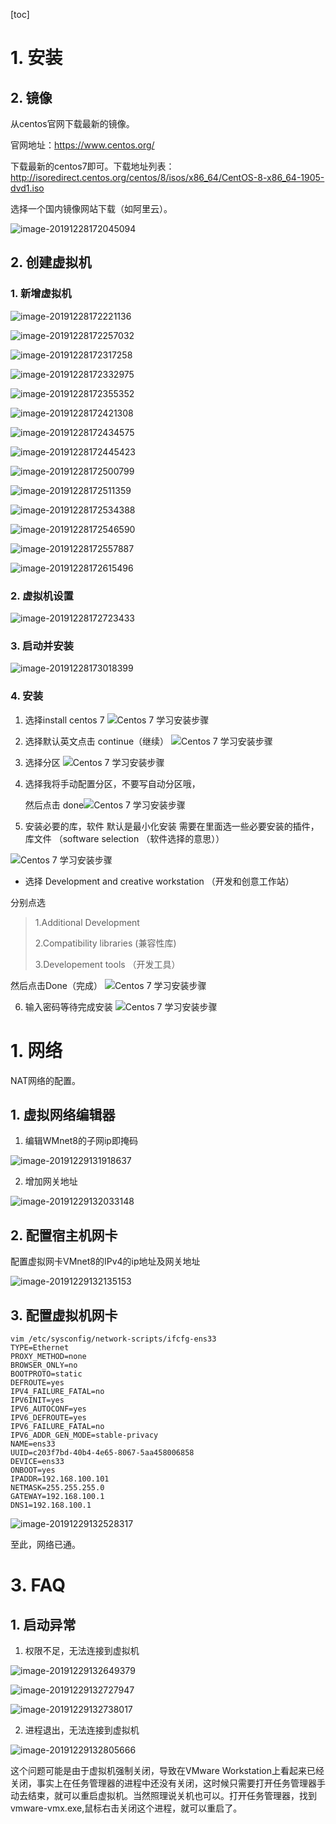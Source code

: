 [toc]

# 1. 安装

## 2. 镜像

从centos官网下载最新的镜像。

官网地址：https://www.centos.org/

下载最新的centos7即可。下载地址列表：http://isoredirect.centos.org/centos/8/isos/x86_64/CentOS-8-x86_64-1905-dvd1.iso

选择一个国内镜像网站下载（如阿里云）。

![image-20191228172045094](%E8%99%9A%E6%8B%9F%E6%9C%BA%E5%AE%89%E8%A3%85%E9%85%8D%E7%BD%AE.assets/image-20191228172045094.png)

## 2. 创建虚拟机

### 1. 新增虚拟机

![image-20191228172221136](%E8%99%9A%E6%8B%9F%E6%9C%BA%E5%AE%89%E8%A3%85%E9%85%8D%E7%BD%AE.assets/image-20191228172221136.png)

![image-20191228172257032](%E8%99%9A%E6%8B%9F%E6%9C%BA%E5%AE%89%E8%A3%85%E9%85%8D%E7%BD%AE.assets/image-20191228172257032.png)

![image-20191228172317258](%E8%99%9A%E6%8B%9F%E6%9C%BA%E5%AE%89%E8%A3%85%E9%85%8D%E7%BD%AE.assets/image-20191228172317258.png)

![image-20191228172332975](%E8%99%9A%E6%8B%9F%E6%9C%BA%E5%AE%89%E8%A3%85%E9%85%8D%E7%BD%AE.assets/image-20191228172332975.png)

![image-20191228172355352](%E8%99%9A%E6%8B%9F%E6%9C%BA%E5%AE%89%E8%A3%85%E9%85%8D%E7%BD%AE.assets/image-20191228172355352.png)

![image-20191228172421308](%E8%99%9A%E6%8B%9F%E6%9C%BA%E5%AE%89%E8%A3%85%E9%85%8D%E7%BD%AE.assets/image-20191228172421308.png)

![image-20191228172434575](%E8%99%9A%E6%8B%9F%E6%9C%BA%E5%AE%89%E8%A3%85%E9%85%8D%E7%BD%AE.assets/image-20191228172434575.png)

![image-20191228172445423](%E8%99%9A%E6%8B%9F%E6%9C%BA%E5%AE%89%E8%A3%85%E9%85%8D%E7%BD%AE.assets/image-20191228172445423.png)

![image-20191228172500799](%E8%99%9A%E6%8B%9F%E6%9C%BA%E5%AE%89%E8%A3%85%E9%85%8D%E7%BD%AE.assets/image-20191228172500799.png)

![image-20191228172511359](%E8%99%9A%E6%8B%9F%E6%9C%BA%E5%AE%89%E8%A3%85%E9%85%8D%E7%BD%AE.assets/image-20191228172511359.png)

![image-20191228172534388](%E8%99%9A%E6%8B%9F%E6%9C%BA%E5%AE%89%E8%A3%85%E9%85%8D%E7%BD%AE.assets/image-20191228172534388.png)

![image-20191228172546590](%E8%99%9A%E6%8B%9F%E6%9C%BA%E5%AE%89%E8%A3%85%E9%85%8D%E7%BD%AE.assets/image-20191228172546590.png)

![image-20191228172557887](%E8%99%9A%E6%8B%9F%E6%9C%BA%E5%AE%89%E8%A3%85%E9%85%8D%E7%BD%AE.assets/image-20191228172557887.png)

![image-20191228172615496](%E8%99%9A%E6%8B%9F%E6%9C%BA%E5%AE%89%E8%A3%85%E9%85%8D%E7%BD%AE.assets/image-20191228172615496.png)

### 2. 虚拟机设置

![image-20191228172723433](%E8%99%9A%E6%8B%9F%E6%9C%BA%E5%AE%89%E8%A3%85%E9%85%8D%E7%BD%AE.assets/image-20191228172723433.png)

### 3. 启动并安装

![image-20191228173018399](%E8%99%9A%E6%8B%9F%E6%9C%BA%E5%AE%89%E8%A3%85%E9%85%8D%E7%BD%AE.assets/image-20191228173018399.png)

### 4. 安装

1. 选择install centos 7
   ![Centos 7 学习安装步骤](%E8%99%9A%E6%8B%9F%E6%9C%BA%E5%AE%89%E8%A3%85%E9%85%8D%E7%BD%AE.assets/b72851913a4771622ec7791d3b0742e4.jpg)

2. 选择默认英文点击 continue（继续）
   ![Centos 7 学习安装步骤](%E8%99%9A%E6%8B%9F%E6%9C%BA%E5%AE%89%E8%A3%85%E9%85%8D%E7%BD%AE.assets/dd2fae518e9615274f8e9b7cc014683b.jpg)

3. 选择分区
   ![Centos 7 学习安装步骤](%E8%99%9A%E6%8B%9F%E6%9C%BA%E5%AE%89%E8%A3%85%E9%85%8D%E7%BD%AE.assets/963614c48cb752a39043689b410156f7.jpg)

4. 选择我将手动配置分区，不要写自动分区哦，

   然后点击 done![Centos 7 学习安装步骤](%E8%99%9A%E6%8B%9F%E6%9C%BA%E5%AE%89%E8%A3%85%E9%85%8D%E7%BD%AE.assets/30f62c0084b05cdb015fdd9b78660278.jpg)

5. 安装必要的库，软件 默认是最小化安装 需要在里面选一些必要安装的插件，库文件 （software selection （软件选择的意思））

![Centos 7 学习安装步骤](%E8%99%9A%E6%8B%9F%E6%9C%BA%E5%AE%89%E8%A3%85%E9%85%8D%E7%BD%AE.assets/d8ed8378f84e0766d8d6533de0334182.jpg)



- 选择 Development and creative workstation （开发和创意工作站）

分别点选

>1.Additional Development
>
>2.Compatibility libraries (兼容性库)
>
>3.Developement tools  （开发工具）

然后点击Done（完成）
![Centos 7 学习安装步骤](%E8%99%9A%E6%8B%9F%E6%9C%BA%E5%AE%89%E8%A3%85%E9%85%8D%E7%BD%AE.assets/b880d750ad0f7fb8ea33177483814a22.jpg)

6. 输入密码等待完成安装
   ![Centos 7 学习安装步骤](%E8%99%9A%E6%8B%9F%E6%9C%BA%E5%AE%89%E8%A3%85%E9%85%8D%E7%BD%AE.assets/457aaf8ef73be1c18426a32bfc93e3e5.jpg)

# 1. 网络

NAT网络的配置。

## 1. 虚拟网络编辑器

1.  编辑WMnet8的子网ip即掩码

![image-20191229131918637](%E8%99%9A%E6%8B%9F%E6%9C%BA%E5%AE%89%E8%A3%85%E9%85%8D%E7%BD%AE.assets/image-20191229131918637.png)

2. 增加网关地址

![image-20191229132033148](%E8%99%9A%E6%8B%9F%E6%9C%BA%E5%AE%89%E8%A3%85%E9%85%8D%E7%BD%AE.assets/image-20191229132033148.png)

## 2. 配置宿主机网卡

配置虚拟网卡VMnet8的IPv4的ip地址及网关地址

![image-20191229132135153](%E8%99%9A%E6%8B%9F%E6%9C%BA%E5%AE%89%E8%A3%85%E9%85%8D%E7%BD%AE.assets/image-20191229132135153.png)

## 3. 配置虚拟机网卡

```shell
vim /etc/sysconfig/network-scripts/ifcfg-ens33
TYPE=Ethernet
PROXY_METHOD=none
BROWSER_ONLY=no
BOOTPROTO=static
DEFROUTE=yes
IPV4_FAILURE_FATAL=no
IPV6INIT=yes
IPV6_AUTOCONF=yes
IPV6_DEFROUTE=yes
IPV6_FAILURE_FATAL=no
IPV6_ADDR_GEN_MODE=stable-privacy
NAME=ens33
UUID=c203f7bd-40b4-4e65-8067-5aa458006858
DEVICE=ens33
ONBOOT=yes
IPADDR=192.168.100.101
NETMASK=255.255.255.0
GATEWAY=192.168.100.1
DNS1=192.168.100.1
```

![image-20191229132528317](%E8%99%9A%E6%8B%9F%E6%9C%BA%E5%AE%89%E8%A3%85%E9%85%8D%E7%BD%AE.assets/image-20191229132528317.png)

至此，网络已通。

# 3. FAQ

## 1. 启动异常

1. 权限不足，无法连接到虚拟机

![image-20191229132649379](%E8%99%9A%E6%8B%9F%E6%9C%BA%E5%AE%89%E8%A3%85%E9%85%8D%E7%BD%AE.assets/image-20191229132649379.png)

![image-20191229132727947](%E8%99%9A%E6%8B%9F%E6%9C%BA%E5%AE%89%E8%A3%85%E9%85%8D%E7%BD%AE.assets/image-20191229132727947.png)

![image-20191229132738017](%E8%99%9A%E6%8B%9F%E6%9C%BA%E5%AE%89%E8%A3%85%E9%85%8D%E7%BD%AE.assets/image-20191229132738017.png)

2. 进程退出，无法连接到虚拟机

![image-20191229132805666](%E8%99%9A%E6%8B%9F%E6%9C%BA%E5%AE%89%E8%A3%85%E9%85%8D%E7%BD%AE.assets/image-20191229132805666.png)

这个问题可能是由于虚拟机强制关闭，导致在VMware Workstation上看起来已经关闭，事实上在任务管理器的进程中还没有关闭，这时候只需要打开任务管理器手动去结束，就可以重启虚拟机。当然照理说关机也可以。打开任务管理器，找到vmware-vmx.exe,鼠标右击关闭这个进程，就可以重启了。









